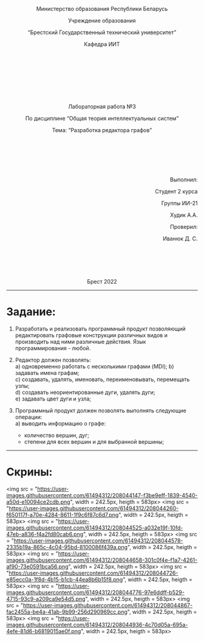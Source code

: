  <p align="center"> Министерство образования Республики Беларусь</p>
 <p align="center">Учреждение образования</p>
 <p align="center">“Брестский Государственный технический университет”</p>
 <p align="center">Кафедра ИИТ</p>
 <br><br><br><br><br><br><br>
 <p align="center">Лабораторная работа №3</p>
 <p align="center">По дисциплине “Общая теория интеллектуальных систем”</p>
 <p align="center">Тема: “Разработка редактора графов”</p>
 <br><br><br><br><br>
 <p align="right">Выполнил:</p>
 <p align="right">Студент 2 курса</p>
 <p align="right">Группы ИИ-21</p>
 <p align="right"> Худик А.А.</p>
 <p align="right">Проверил:</p>
 <p align="right">Иванюк Д. С.</p>
 <br><br><br><br>
 <p align="center">Брест 2022</p>


 ---
 # Задание: #
 1. Разработать и реализовать программный продукт позволяющий
 редактировать графовые конструкции различных видов и производить над
 ними различные действия. Язык программирования - любой.

 2. Редактор должен позволять:  
   a) одновременно работать с несколькими графами (MDI); 
   b) задавать имена графам;  
   c) создавать, удалять, именовать, переименовывать, перемещать узлы;  
   d) создавать неориентированные дуги, удалять дуги;  
   e) задавать цвет дуги и узла;  

 3. Программный продукт должен позволять выполнять следующие операции:  
     a) выводить информацию о графе:

     + количество вершин, дуг;
     + степени для всех вершин и для выбранной вершины;
---
 # Скрины: #
<img src = "https://user-images.githubusercontent.com/61494312/208044147-f3be9eff-1839-4540-a50d-e10094ce2cdb.png", width = 242.5px, heigth = 583px>
<img src = "https://user-images.githubusercontent.com/61494312/208044260-f650117f-a70e-4284-8611-1f9c6f87c6d7.png", width = 242.5px, heigth = 583px>
<img src = "https://user-images.githubusercontent.com/61494312/208044525-a032e19f-10fd-47eb-a836-f4a2fd80cab6.png", width = 242.5px, heigth = 583px>
<img src = "https://user-images.githubusercontent.com/61494312/208044578-2335b19a-865c-4c04-95bd-8100086f439a.png", width = 242.5px, heigth = 583px>
<img src = "https://user-images.githubusercontent.com/61494312/208044658-301c0f4e-f1a7-4261-af90-73e0591bca56.png", width = 242.5px, heigth = 583px>
<img src = "https://user-images.githubusercontent.com/61494312/208044726-e85ecc0a-1f8d-4b15-b1cb-44ea8b6b15f8.png", width = 242.5px, heigth = 583px>
<img src = "https://user-images.githubusercontent.com/61494312/208044776-97e6ddff-b529-4715-93c9-a209ca9e54d5.png", width = 242.5px, heigth = 583px>
<img src = "https://user-images.githubusercontent.com/61494312/208044867-fac2455a-be4a-41ab-9b99-256d290969cc.png", width = 242.5px, heigth = 583px>
<img src = "https://user-images.githubusercontent.com/61494312/208044936-4c70d05a-695a-4efe-81d6-b6819015ae0f.png", width = 242.5px, heigth = 583px>
